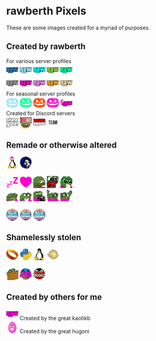 # rawberth Pixels

These are some images created for a myriad of purposes.

## Created by rawberth
For various server profiles<br>
<img src="rawmojis/emblem/blue.png" width=32 height=32> <img src="rawmojis/emblem/duck.png" width=32 height=32> <img src="rawmojis/emblem/cyan.png" width=32 height=32> <img src="rawmojis/emblem/grass.png" width=32 height=32> <img src="rawmojis/emblem/green.png" width=32 height=32>
<br>
<img src="rawmojis/emblem/grey.png" width=32 height=32> <img src="rawmojis/emblem/pink.png" width=32 height=32> <img src="rawmojis/emblem/_boost.png" width=32 height=32> <img src="rawmojis/emblem/_nomad.png" width=32 height=32> <img src="rawmojis/emblem/_rdogg.png" width=32 height=32>
<br>
For seasonal server profiles<br>
<img src="rawmojis/halloween/emblem_duck.png" width=32 height=32> <img src="rawmojis/halloween/emblem_green.png" width=32 height=32> <img src="rawmojis/halloween/emblem_orange.png" width=32 height=32> <img src="rawmojis/halloween/emblem_pink.png" width=32 height=32> <img src="rawmojis/christmas/emblem_pink.png" width=32 height=32>
<br>
Created for Discord servers<br>
<img src="created/thankyou.png" width=32 height=32> <img src="created/newdawnsign.gif" width=32 height=32> <img src="created/mcceoteam1.webp" width=32 height=32> <img src="created/mcceoteam2.webp" width=32 height=32>

## Remade or otherwise altered
<img src="remade/linux_xmas.webp" width=32 height=32> <img src="remade/ninasimone.png" width=32 height=32>
<br>
<br>
<img src="remade/sleep.png" width=32 height=32> <img src="remade/heart.png" width=32 height=32> <img src="remade/pepekeybang.gif" width=32 height=32> <img src="remade/pepeomg.png" width=32 height=32> <img src="remade/pepestudy.png" width=32 height=32>
<br>
<img src="remade/pepecoffeehiss.gif" width=32 height=32> <img src="remade/pepecoffeelook.png" width=32 height=32> <img src="remade/pepedrive.gif" width=32 height=32> <img src="remade/pepewaveover.gif" width=32 height=32> <img src="remade/pepewaveside.gif" width=32 height=32>
<br>
<br>
<img src="remade/newdawnrock.gif" width=32 height=32> <img src="remade/newdawnspin.gif" width=32 height=32> <img src="remade/newdawnturn.gif" width=32 height=32>

## Shamelessly stolen
<img src="stolen/onering.webp" width=32 height=32> <img src="stolen/python.webp" width=32 height=32> <img src="stolen/linux.webp" width=32 height=32> <img src="stolen/openbsd.webp" width=32 height=32>
<br>
<br>
<img src="stolen/pepehide.webp" width=32 height=32> <img src="stolen/mcceoteam_pink.png" width=32 height=32> <img src="stolen/mcceoteam_red.png" width=32 height=32>

## Created by others for me
<img src="gifted/rawnimate.gif" width=32 height=32> Created by the great kaotikb
<br>
<img src="gifted/rawegg.webp" width=32 height=32> Created by the great hugoni
